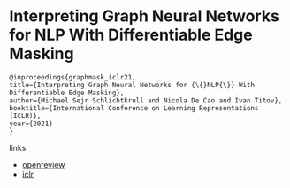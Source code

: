 # Interpreting Graph Neural Networks for NLP With Differentiable Edge Masking

```
@inproceedings{graphmask_iclr21,
title={Interpreting Graph Neural Networks for {\{}NLP{\}} With Differentiable Edge Masking},
author={Michael Sejr Schlichtkrull and Nicola De Cao and Ivan Titov},
booktitle={International Conference on Learning Representations (ICLR)},
year={2021}
}
```

links
- [openreview](https://openreview.net/forum?id=WznmQa42ZAx)
- [iclr](https://iclr.cc/virtual/2021/poster/2852)
